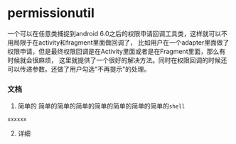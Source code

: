 # permissionutil
一个可以在任意类捕捉到android 6.0之后的权限申请回调工具类，这样就可以不用局限于在activity和fragment里面做回调了，
比如用户在一个adapter里面做了权限申请，但是最终权限回调是在Activity里面或者是在Fragment里面，那么有时候就会很麻烦，
这里就提供了一个很好的解决方法。同时在权限回调的时候还可以传递参数。还做了用户勾选"不再提示"的处理。

### 文档

1. 简单的
简单的简单的简单的简单的简单的简单的简单的`shell`

```
xxxxxx
```

2. 详细
